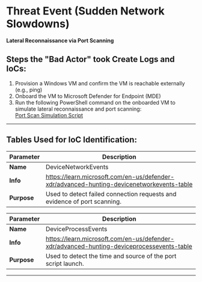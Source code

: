 # Threat Event (Sudden Network Slowdowns)
**Lateral Reconnaissance via Port Scanning**

## Steps the "Bad Actor" took Create Logs and IoCs:
1. Provision a Windows VM and confirm the VM is reachable externally (e.g., ping)
2. Onboard the VM to Microsoft Defender for Endpoint (MDE)
3. Run the following PowerShell command on the onboarded VM to simulate lateral reconnaissance and port scanning:<br>
    [Port Scan Simulation Script](https://github.com/iojini/sudden-network-slowdowns/blob/main/scripts/portscan.ps1)

---

## Tables Used for IoC Identification:
| **Parameter**       | **Description**                                                              |
|---------------------|------------------------------------------------------------------------------|
| **Name**| DeviceNetworkEvents|
| **Info**|https://learn.microsoft.com/en-us/defender-xdr/advanced-hunting-devicenetworkevents-table|
| **Purpose**| Used to detect failed connection requests and evidence of port scanning.|

| **Parameter**       | **Description**                                                              |
|---------------------|------------------------------------------------------------------------------|
| **Name**| DeviceProcessEvents|
| **Info**|https://learn.microsoft.com/en-us/defender-xdr/advanced-hunting-deviceprocessevents-table|
| **Purpose**| Used to detect the time and source of the port script launch.|

---


